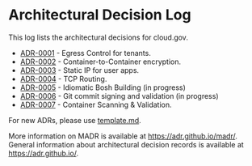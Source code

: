 # Architectural Decision Log

This log lists the architectural decisions for cloud.gov. 

- [ADR-0001](https://github.com/cloud-gov/product/blob/master/adr/ADR-0001-egress-control.md) - Egress Control for tenants.
- [ADR-0002](https://github.com/cloud-gov/product/blob/master/adr/ADR-0002-container-to-container-encryption.md) - Container-to-Container encryption.
- [ADR-0003](https://github.com/cloud-gov/product/blob/master/adr/ADR-0003-static-ips.md) - Static IP for user apps.
- [ADR-0004](https://github.com/cloud-gov/product/blob/master/adr/ADR-0004-tcp-routes.md) - TCP Routing.
- [ADR-0005](#) - Idiomatic Bosh Building (in progress)
- [ADR-0006](#) - Git commit signing and validation (in progress)
- [ADR-0007](https://github.com/cloud-gov/product/blob/master/adr/ADR-0007-container-scanning-and-validation.md) - Container Scanning & Validation.

For new ADRs, please use [template.md](template.md).

More information on MADR is available at <https://adr.github.io/madr/>.
General information about architectural decision records is available at <https://adr.github.io/>.
